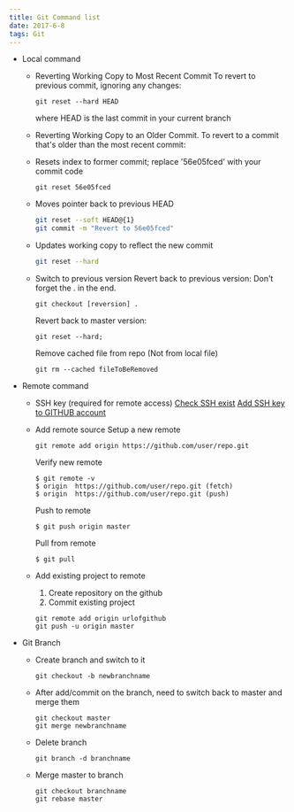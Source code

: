 ```yaml
---
title: Git Command list
date: 2017-6-8
tags: Git
---
```


- Local command
  * Reverting Working Copy to Most Recent Commit
    To revert to previous commit, ignoring any changes:
    ```
    git reset --hard HEAD
    ```
    where HEAD is the last commit in your current branch
  * Reverting Working Copy to an Older Commit. To revert to a commit that's older than the most recent commit:
  * Resets index to former commit; replace '56e05fced' with your commit code
    ```
    git reset 56e05fced 
    ```
  * Moves pointer back to previous HEAD
    ```bash
    git reset --soft HEAD@{1}
    git commit -m "Revert to 56e05fced"
    ```
  * Updates working copy to reflect the new commit
    ```bash
    git reset --hard
    ```

  * Switch to previous version
    Revert back to previous version:
    Don't forget the . in the end.
    ```
    git checkout [reversion] .
    ```
    Revert back to master version:
    ```
    git reset --hard;
    ```

    Remove cached file from repo (Not from local file)
    ```
    git rm --cached fileToBeRemoved
    ```

- Remote command
  * SSH key (required for remote access)
    [Check SSH exist](https://help.github.com/articles/checking-for-existing-ssh-keys/)
    [Add SSH key to GITHUB account](
    https://help.github.com/articles/generating-a-new-ssh-key-and-adding-it-to-the-ssh-agent/#adding-your-ssh-key-to-the-ssh-agent)

  * Add remote source
    Setup a new remote
    ```
    git remote add origin https://github.com/user/repo.git
    ```
    Verify new remote
    ```
    $ git remote -v
    $ origin  https://github.com/user/repo.git (fetch)
    $ origin  https://github.com/user/repo.git (push)
    ```
    Push to remote 
    ```
    $ git push origin master
    ```
    Pull from remote
    ```
    $ git pull 
    ```
  * Add existing project to remote
    1. Create repository on the github
    2. Commit existing project
    ```
    git remote add origin urlofgithub
    git push -u origin master
    ```

- Git Branch
  * Create branch and switch to it
    ```
    git checkout -b newbranchname
    ```
  * After add/commit on the branch, need to switch back to master and merge them
    ```
    git checkout master
    git merge newbranchname
    ```
  * Delete branch
    ```
    git branch -d branchname
    ```
  * Merge master to branch
    ```
    git checkout branchname
    git rebase master
    ```
